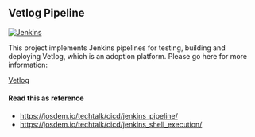 Vetlog Pipeline
----------------------------------------------

[![Jenkins](https://ci.josdem.io/job/vetlog-pipeline/badge/icon)](https://ci.josdem.io/job/vetlog-pipeline/)

This project implements Jenkins pipelines for testing, building and deploying Vetlog, which is an adoption platform. Please go here for more information:

[Vetlog](https://github.com/josdem/vetlog-spring-boot)

#### Read this as reference

* https://josdem.io/techtalk/cicd/jenkins_pipeline/
* https://josdem.io/techtalk/cicd/jenkins_shell_execution/

